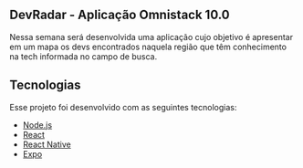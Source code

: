 ## DevRadar - Aplicação Omnistack 10.0
Nessa semana será desenvolvida uma aplicação cujo objetivo é apresentar em um mapa os devs encontrados naquela região que têm conhecimento na tech informada no campo de busca.


## Tecnologias

Esse projeto foi desenvolvido com as seguintes tecnologias:

- [Node.js](https://nodejs.org/en/)
- [React](https://reactjs.org)
- [React Native](https://facebook.github.io/react-native/)
- [Expo](https://expo.io/)
